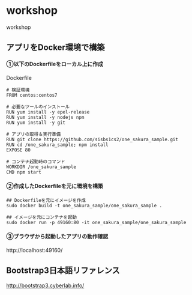 # workshop
workshop

## アプリをDocker環境で構築
#### ①以下のDockerfileをローカル上に作成

Dockerfile
```
# 検証環境
FROM centos:centos7

# 必要なツールのインストール
RUN yum install -y epel-release
RUN yum install -y nodejs npm
RUN yum install -y git

# アプリの取得＆実行準備
RUN git clone https://github.com/sisbs1cs2/one_sakura_sample.git
RUN cd /one_sakura_sample; npm install
EXPOSE 80

# コンテナ起動時のコマンド
WORKDIR /one_sakura_sample
CMD npm start
```

#### ②作成したDockerfileを元に環境を構築
```
## Dockerfileを元にイメージを作成
sudo docker build -t one_sakura_sample/one_sakura_sample .

## イメージを元にコンテナを起動
sudo docker run -p 49160:80 -it one_sakura_sample/one_sakura_sample
```

#### ③ブラウザから起動したアプリの動作確認
http://localhost:49160/

## Bootstrap3日本語リファレンス
http://bootstrap3.cyberlab.info/
